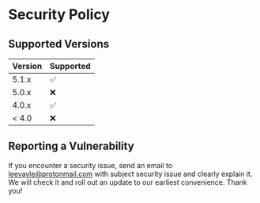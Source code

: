 # Security Policy

## Supported Versions


| Version | Supported          |
| ------- | ------------------ |
| 5.1.x   | :white_check_mark: |
| 5.0.x   | :x:                |
| 4.0.x   | :white_check_mark: |
| < 4.0   | :x:                |

## Reporting a Vulnerability

If you encounter a security issue, send an email to leevayle@protonmail.com with subject security issue and clearly explain it.
We will check it and roll out an update to our earliest convenience. 
Thank you!
